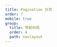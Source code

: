 ```yaml
---
title: Pagination 分页
order: 7
mobile: true
group:
  title: 导航布局
  order: 4
  path: navlayout
---
```


<code src="../demo/Pagination.tsx"></code>
<API src="../src/Pagination.tsx"></API>
